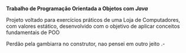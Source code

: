 **Trabalho de Programação Orientada a Objetos com** ***Java***

Projeto voltado para exercícios práticos de uma Loja de Computadores, com valores estático, desenvolvido com o objetivo de aplicar conceitos fundamentais de POO

Perdão pela gambiarra no construtor, nao pensei em outro jeito .-
